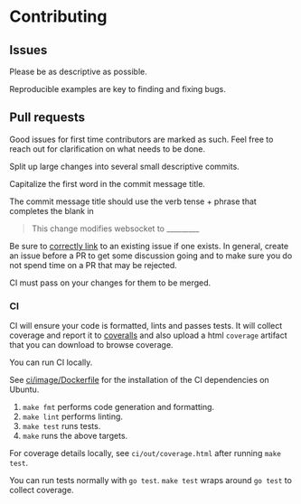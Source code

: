 # Contributing

## Issues

Please be as descriptive as possible.

Reproducible examples are key to finding and fixing bugs.

## Pull requests

Good issues for first time contributors are marked as such. Feel free to
reach out for clarification on what needs to be done.

Split up large changes into several small descriptive commits.

Capitalize the first word in the commit message title.

The commit message title should use the verb tense + phrase that completes the blank in

> This change modifies websocket to \_\_\_\_\_\_\_\_\_

Be sure to [correctly link](https://help.github.com/en/articles/closing-issues-using-keywords)
to an existing issue if one exists. In general, create an issue before a PR to get some
discussion going and to make sure you do not spend time on a PR that may be rejected.

CI must pass on your changes for them to be merged.

### CI

CI will ensure your code is formatted, lints and passes tests.
It will collect coverage and report it to [coveralls](https://coveralls.io/github/cdr/slog)
and also upload a html `coverage` artifact that you can download to browse coverage.

You can run CI locally.

See [ci/image/Dockerfile](../ci/image/Dockerfile) for the installation of the CI dependencies on Ubuntu.

1. `make fmt` performs code generation and formatting.
1. `make lint` performs linting.
1. `make test` runs tests.
1. `make` runs the above targets.

For coverage details locally, see `ci/out/coverage.html` after running `make test`.

You can run tests normally with `go test`. `make test` wraps around `go test` to collect coverage.
